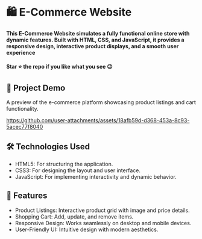 
<div><h1>🛍️ E-Commerce Website </h1></div>
<h4>This E-Commerce Website simulates a fully functional online store with dynamic features. Built with HTML, CSS, and JavaScript, it provides a responsive design, interactive product displays, and a smooth user experience</h4>
 <h4>Star ⭐ the repo if you like what you see 😉 </h4>
 <div>
 <h2>📸 Project Demo</h2>
 <p>A preview of the e-commerce platform showcasing product listings and cart functionality.</p>

 https://github.com/user-attachments/assets/18afb59d-d368-453a-8c93-5acec77f8040


<h2>🛠️ Technologies Used</h2>
 <ul>
   <li>HTML5: For structuring the application.</li>
   <li>CSS3: For designing the layout and user interface.</li>
   <li>JavaScript: For implementing interactivity and dynamic behavior.</li>
 </ul>  
 
 <h2>🎨 Features</h2>
 <ul>
   <li>Product Listings: Interactive product grid with image and price details.</li>
   <li>Shopping Cart: Add, update, and remove items.</li>
   <li>Responsive Design: Works seamlessly on desktop and mobile devices.</li>
    <li>User-Friendly UI: Intuitive design with modern aesthetics.</li>
 </ul> 
